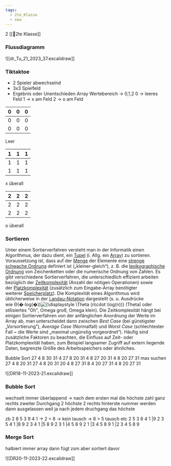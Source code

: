 ```yaml
---
tags:
  - 2te_Klasse
  - sew
---
```

2
[[🥲2te Klasse]]
### Flussdiagramm
![[dr_Tu_21_2023_37.excalidraw]]

### Tiktaktoe
- 2 Spieler abwechselnd
- 3x3 Spielfeld
- Ergebnis oder Unentschieden
Array
Wertebereich → 0,1,2
0 → leeres Feld
1 → x am Feld
2 → o am Feld

|0 |0|0|  
|---|---|---|
|0| 0|0|
|0| 0|0|
Leer

|1 |1|1|  
|---|---|---|
|1| 1|1|
|1| 1|1|
x überall

|2 |2|2|  
|---|---|---|
|2| 2|2|
|2| 2|2|
o überall

### Sortieren

Unter einem Sortierverfahren versteht man in der Informatik einen Algorithmus, der dazu dient, ein [Tupel](https://de.wikipedia.org/wiki/Tupel "Tupel") (i. Allg. ein [Array](https://de.wikipedia.org/wiki/Feld_(Datentyp) "Feld (Datentyp)")) zu sortieren. Voraussetzung ist, dass auf der [Menge](https://de.wikipedia.org/wiki/Menge_(Mathematik) "Menge (Mathematik)") der Elemente eine [strenge schwache Ordnung](https://de.wikipedia.org/wiki/Strenge_schwache_Ordnung "Strenge schwache Ordnung") definiert ist („kleiner-gleich“), z. B. die [lexikographische Ordnung](https://de.wikipedia.org/wiki/Lexikographische_Ordnung "Lexikographische Ordnung") von Zeichenketten oder die numerische Ordnung von Zahlen. 
Es gibt verschiedene Sortierverfahren, die unterschiedlich effizient arbeiten bezüglich der [Zeitkomplexität](https://de.wikipedia.org/wiki/Zeitkomplexit%C3%A4t "Zeitkomplexität") (Anzahl der nötigen Operationen) sowie der [Platzkomplexität](https://de.wikipedia.org/wiki/Platzkomplexit%C3%A4t "Platzkomplexität") (zusätzlich zum Eingabe-Array benötigter weiterer [Speicherplatz](https://de.wikipedia.org/wiki/Arbeitsspeicher "Arbeitsspeicher")). Die Komplexität eines Algorithmus wird üblicherweise in der [Landau-Notation](https://de.wikipedia.org/wiki/Landau-Notation "Landau-Notation") dargestellt (s. u. Ausdrücke wie Θ(�⋅log⁡(�))![{\displaystyle \Theta (n\cdot \log(n))}](https://wikimedia.org/api/rest_v1/media/math/render/svg/979b36c5e2530b933de455c443d5c37997b82871) (Theta) oder stilisiertes "Oh", Omega groß, Omega klein). Die Zeitkomplexität hängt bei einigen Sortierverfahren von der anfänglichen Anordnung der Werte im Array ab, man unterscheidet dann zwischen _Best Case_ (bei günstigster „Vorsortierung“), _Average Case_ (Normalfall) und _Worst Case_ (schlechtester Fall ~ die Werte sind „maximal ungünstig vorgeordnet“). Häufig sind zusätzliche Faktoren zu beachten, die Einfluss auf Zeit- oder Platzkomplexität haben, zum Beispiel langsamer Zugriff auf extern liegende Daten, begrenzte Größe des Arbeitsspeichers oder ähnliches.

Bubble Sort
27 4 8 30 31
4 27 8 20 31
4 8 27 20 31
4 8 20 27 31
max suchen
27 4 8 20 31 
27 4 8 20 31
20 4 8 27 31
8 4 20 27 31
4 8 20 27 31

![[DR18-11-2023-21.excalidraw]]

### Bubble Sort

wechselt immer überlappend → nach dem ersten mal die höchste zahl ganz rechts 
zweiter Durchgang 2 höchste 2 rechts
hinterste nummer werden dann ausgelassen weil ja nach jedem druchgang das höchste

zb
2 8 5 3 9 4 1 → 2 < 8 → kein tausch → 8 > 5 tausch etc 
2 5 3 8 4 1 |9
2 3 5 4 1 |8 9
2 3 4 1 |5 8 9
2 3 1 |4 5 8 9
2 1 |3 4 5 8 9
1 |2 3 4 5 8 9

### Merge Sort

halbiert immer array dann fügt zsm aber sortiert davor

![[DR20-11-2023-22.excalidraw]]